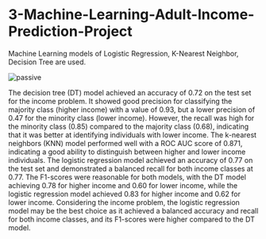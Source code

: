 # 3-Machine-Learning-Adult-Income-Prediction-Project
Machine Learning models of Logistic Regression, K-Nearest Neighbor, Decision Tree are used.

![passive](https://github.com/GULUMSER50/3-Machine-Learning-Adult-Income-Prediction-Project/assets/108715553/1aa6a5c2-42f4-4866-b25c-ec512045fc46)

The decision tree (DT) model achieved an accuracy of 0.72 on the test set for the income problem. It showed good precision for classifying the majority class (higher income) with a value of 0.93, but a lower precision of 0.47 for the minority class (lower income). However, the recall was high for the minority class (0.85) compared to the majority class (0.68), indicating that it was better at identifying individuals with lower income. The k-nearest neighbors (KNN) model performed well with a ROC AUC score of 0.871, indicating a good ability to distinguish between higher and lower income individuals. The logistic regression model achieved an accuracy of 0.77 on the test set and demonstrated a balanced recall for both income classes at 0.77. The F1-scores were reasonable for both models, with the DT model achieving 0.78 for higher income and 0.60 for lower income, while the logistic regression model achieved 0.83 for higher income and 0.62 for lower income. 
Considering the income problem, the logistic regression model may be the best choice as it achieved a balanced accuracy and recall for both income classes, and its F1-scores were higher compared to the DT model.






